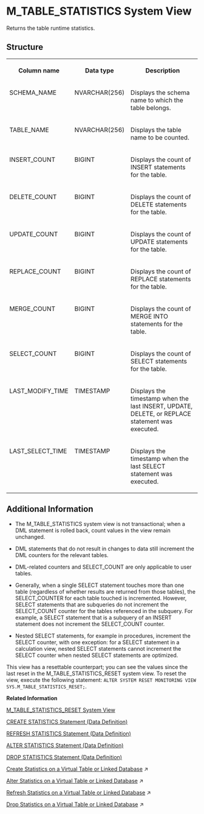 <!-- loio882b8fd1c7f344e2a5bf70e215aa81ca -->

# M\_TABLE\_STATISTICS System View

Returns the table runtime statistics.



## Structure


<table>
<tr>
<th valign="top">

Column name



</th>
<th valign="top">

Data type



</th>
<th valign="top">

Description



</th>
</tr>
<tr>
<td valign="top">

SCHEMA\_NAME



</td>
<td valign="top">

NVARCHAR\(256\)



</td>
<td valign="top">

Displays the schema name to which the table belongs.



</td>
</tr>
<tr>
<td valign="top">

TABLE\_NAME



</td>
<td valign="top">

NVARCHAR\(256\)



</td>
<td valign="top">

Displays the table name to be counted.



</td>
</tr>
<tr>
<td valign="top">

INSERT\_COUNT



</td>
<td valign="top">

BIGINT



</td>
<td valign="top">

Displays the count of INSERT statements for the table.



</td>
</tr>
<tr>
<td valign="top">

DELETE\_COUNT



</td>
<td valign="top">

BIGINT



</td>
<td valign="top">

Displays the count of DELETE statements for the table.



</td>
</tr>
<tr>
<td valign="top">

UPDATE\_COUNT



</td>
<td valign="top">

BIGINT



</td>
<td valign="top">

Displays the count of UPDATE statements for the table.



</td>
</tr>
<tr>
<td valign="top">

REPLACE\_COUNT



</td>
<td valign="top">

BIGINT



</td>
<td valign="top">

Displays the count of REPLACE statements for the table.



</td>
</tr>
<tr>
<td valign="top">

MERGE\_COUNT



</td>
<td valign="top">

BIGINT



</td>
<td valign="top">

Displays the count of MERGE INTO statements for the table.



</td>
</tr>
<tr>
<td valign="top">

SELECT\_COUNT



</td>
<td valign="top">

BIGINT



</td>
<td valign="top">

Displays the count of SELECT statements for the table.



</td>
</tr>
<tr>
<td valign="top">

LAST\_MODIFY\_TIME



</td>
<td valign="top">

TIMESTAMP



</td>
<td valign="top">

Displays the timestamp when the last INSERT, UPDATE, DELETE, or REPLACE statement was executed.



</td>
</tr>
<tr>
<td valign="top">

LAST\_SELECT\_TIME



</td>
<td valign="top">

TIMESTAMP



</td>
<td valign="top">

Displays the timestamp when the last SELECT statement was executed.



</td>
</tr>
</table>



## Additional Information

-   The M\_TABLE\_STATISTICS system view is not transactional; when a DML statement is rolled back, count values in the view remain unchanged.

-   DML statements that do not result in changes to data still increment the DML counters for the relevant tables.

-   DML-related counters and SELECT\_COUNT are only applicable to user tables.

-   Generally, when a single SELECT statement touches more than one table \(regardless of whether results are returned from those tables\), the SELECT\_COUNTER for each table touched is incremented. However, SELECT statements that are subqueries do not increment the SELECT\_COUNT counter for the tables referenced in the subquery. For example, a SELECT statement that is a subquery of an INSERT statement does not increment the SELECT\_COUNT counter.

-   Nested SELECT statements, for example in procedures, increment the SELECT counter, with one exception: for a SELECT statement in a calculation view, nested SELECT statements cannot increment the SELECT counter when nested SELECT statements are optimized.


This view has a resettable counterpart; you can see the values since the last reset in the M\_TABLE\_STATISTICS\_RESET system view. To reset the view, execute the following statement: `ALTER SYSTEM RESET MONITORING VIEW SYS.M_TABLE_STATISTICS_RESET;`.

**Related Information**  


[M\_TABLE\_STATISTICS\_RESET System View](m-table-statistics-reset-system-view-6e98780.md "Returns the table DML runtime statistics since the last reset.")

[CREATE STATISTICS Statement \(Data Definition\)](../../010-SQL-Reference/012-SQL-Statements/create-statistics-statement-data-definition-20d5252.md "Creates data statistic objects that allow the query optimizer to make better decisions for query plans.")

[REFRESH STATISTICS Statement \(Data Definition\)](../../010-SQL-Reference/012-SQL-Statements/refresh-statistics-statement-data-definition-20fae6d.md "Specifies a column that is part of the data sources.")

[ALTER STATISTICS Statement \(Data Definition\)](../../010-SQL-Reference/012-SQL-Statements/alter-statistics-statement-data-definition-c656476.md "Alters the properties of a data statistics object.")

[DROP STATISTICS Statement \(Data Definition\)](../../010-SQL-Reference/012-SQL-Statements/drop-statistics-statement-data-definition-20d7c59.md "Drops user-defined data statistic objects that the query optimizer uses to make decisions for query plans.")

[Create Statistics on a Virtual Table or Linked Database](https://help.sap.com/viewer/b6c0184b46cc424b9bcce8e6aae02f97/2023_2_QRC/en-US/3992fa5a5f4f471a9f5f51d103beaa75.html "Create data statistic virtual objects that the query optimizer uses to make better decisions for query plans.") :arrow_upper_right:

[Alter Statistics on a Virtual Table or Linked Database](https://help.sap.com/viewer/b6c0184b46cc424b9bcce8e6aae02f97/2023_2_QRC/en-US/518d7e0ff36b4b88adb555ac368df408.html "Alter the properties of a data statistic object for virtual tables or linked database.") :arrow_upper_right:

[Refresh Statistics on a Virtual Table or Linked Database](https://help.sap.com/viewer/b6c0184b46cc424b9bcce8e6aae02f97/2023_2_QRC/en-US/bf5f385dcb684adbb122fd7e474cd438.html "Refreshes data statistic virtual objects that the query optimizer uses to make better decisions for query plans.") :arrow_upper_right:

[Drop Statistics on a Virtual Table or Linked Database](https://help.sap.com/viewer/b6c0184b46cc424b9bcce8e6aae02f97/2023_2_QRC/en-US/7c432b9a34ec4f7bbf2a1624a6b2076c.html "Drop data statistic virtual objects that the query optimizer uses to make better decisions for query plans.") :arrow_upper_right:

